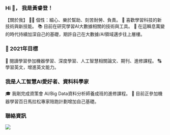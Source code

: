 ### Hi 👋， 我是黃睿登！
【關於我】
  🧑‍🔬 個性：細心、樂於幫助、刻苦耐勞、負責。
  💖️ 喜歡學習科技的新技術與新技能。
  📚️ 目前在研究學習AI大數據相關的技術與工具。
  🛫️ 在這瞬息萬變的時代持續加深自己的基礎，期許自己在大數據/AI領域邁步往上層樓。

### 🔭 2021年目標
📖️ 閱讀學習參加機器學習、深度學習、人工智慧相關論文、期刊、進修課程。
🔠️ 學習英文，增進英文能力。

### 我是人工智慧AI愛好者、資料科學家
🎓️ 我剛完成資策會 AI/Big Data資料分析師養成班的進修課程。
🏃 目前正參加機器學習百日馬拉松專家陪跑計劃增加自己基礎。

### 聯絡資訊
[<img src="https://img.shields.io/badge/linkedin%20-%230077B5.svg?&style=for-the-badge&logo=linkedin&logoColor=white"/>
](https://www.linkedin.com/in/%E7%9D%BF%E7%99%BB-%E9%BB%83-b0130b1b4/ "link")
